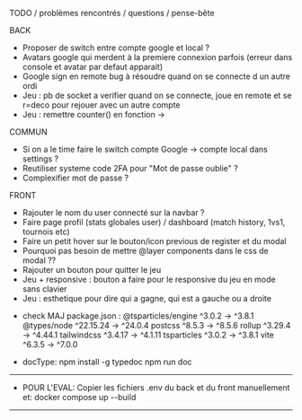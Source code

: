 TODO / problèmes rencontrés / questions / pense-bête

BACK

- Proposer de switch entre compte google et local ?
- Avatars google qui merdent à la premiere connexion parfois (erreur dans console et avatar par defaut apparait)
- Google sign en remote bug à résoudre quand on se connecte d un autre ordi
- Jeu : pb de socket a verifier quand on se connecte, joue en remote et se r=deco pour rejouer avec un autre compte
- Jeu : remettre counter() en fonction -> 


COMMUN

- Si on a le time faire le switch compte Google -> compte local dans settings ?
- Reutiliser systeme code 2FA pour "Mot de passe oublie" ?
- Complexifier mot de passe ?

FRONT

- Rajouter le nom du user connecté sur la navbar ?
- Faire page profil (stats globales user) / dashboard (match history, 1vs1, tournois etc)
- Faire un petit hover sur le bouton/icon previous de register et du modal
- Pourquoi pas besoin de mettre @layer components dans le css de modal ??
- Rajouter un bouton pour quitter le jeu
- Jeu + responsive : bouton a faire pour le responsive du jeu en mode sans clavier
- Jeu : esthetique pour dire qui a gagne, qui est a gauche ou a droite 

<!-- URGENT
! Alias à afficher dans la table de jeu lors d'une partie issue d'un tournoi
! Passer l'overview du tournoi en responsive (passer l'arbre en colonne si mode mobile ou tablet)
! Dashboard à finir ?
! Rajouter status cencelled dans resultGame quand jeu annulé
! Prendre en compte ce statut dans l'affichage des parties du profil
 -->

- check MAJ package.json :
 @tsparticles/engine         ^3.0.2  →   ^3.8.1
 @types/node              ^22.15.24  →  ^24.0.4
 postcss                     ^8.5.3  →   ^8.5.6
 rollup                     ^3.29.4  →  ^4.44.1
 tailwindcss                ^3.4.17  →  ^4.1.11
 tsparticles                 ^3.0.2  →   ^3.8.1
 vite                        ^6.3.5  →   ^7.0.0

- docType:	npm install -g typedoc
			npm run doc

------------------------------------------------------------------------
- POUR L'EVAL:
Copier les fichiers .env du back et du front manuellement et:
docker compose up --build
------------------------------------------------------------------------

<!-- MEMO ELISA -->
<!-- 
TODO : GoogleSigne Avatar -> ? Lee quand ca bug ? 
TODO : mettre nb de points dans les regles dans front
TODO : erase les players fictifs dans game local DONE - check multi - check post merge a faire
TODO : DB jeu interrompu - DOne - need more tests
TODO : en tournoi -> mettre les alias + noms correspondants aussi dans les jeux
TODO : ajouter dans la db : maj user tournament au fur et a me sure ou a la fin du tournoi + revoir les links users tournament -> utile pour les ID inconnus ?
-->

